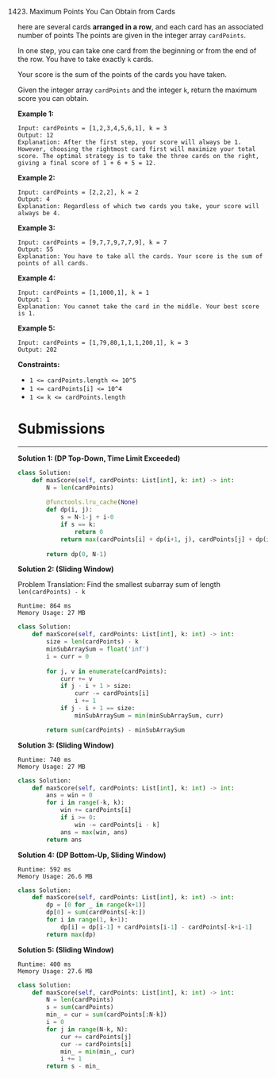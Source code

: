 1423. Maximum Points You Can Obtain from Cards

here are several cards **arranged in a row**, and each card has an associated number of points The points are given in the integer array `cardPoints`.

In one step, you can take one card from the beginning or from the end of the row. You have to take exactly `k` cards.

Your score is the sum of the points of the cards you have taken.

Given the integer array `cardPoints` and the integer `k`, return the maximum score you can obtain.

 

**Example 1:**
```
Input: cardPoints = [1,2,3,4,5,6,1], k = 3
Output: 12
Explanation: After the first step, your score will always be 1. However, choosing the rightmost card first will maximize your total score. The optimal strategy is to take the three cards on the right, giving a final score of 1 + 6 + 5 = 12.
```

**Example 2:**
```
Input: cardPoints = [2,2,2], k = 2
Output: 4
Explanation: Regardless of which two cards you take, your score will always be 4.
```

**Example 3:**
```
Input: cardPoints = [9,7,7,9,7,7,9], k = 7
Output: 55
Explanation: You have to take all the cards. Your score is the sum of points of all cards.
```

**Example 4:**
```
Input: cardPoints = [1,1000,1], k = 1
Output: 1
Explanation: You cannot take the card in the middle. Your best score is 1. 
```

**Example 5:**
```
Input: cardPoints = [1,79,80,1,1,1,200,1], k = 3
Output: 202
```

**Constraints:**

* `1 <= cardPoints.length <= 10^5`
* `1 <= cardPoints[i] <= 10^4`
* `1 <= k <= cardPoints.length`

# Submissions
---
**Solution 1: (DP Top-Down, Time Limit Exceeded)**
```python
class Solution:
    def maxScore(self, cardPoints: List[int], k: int) -> int:
        N = len(cardPoints)
        
        @functools.lru_cache(None)
        def dp(i, j):
            s = N-1-j + i-0
            if s == k:
                return 0
            return max(cardPoints[i] + dp(i+1, j), cardPoints[j] + dp(i, j-1))
        
        return dp(0, N-1)
```


**Solution 2: (Sliding Window)**

Problem Translation: Find the smallest subarray sum of length `len(cardPoints) - k`

```
Runtime: 864 ms
Memory Usage: 27 MB
```
```python
class Solution:
    def maxScore(self, cardPoints: List[int], k: int) -> int:
        size = len(cardPoints) - k
        minSubArraySum = float('inf')
        i = curr = 0
        
        for j, v in enumerate(cardPoints):
            curr += v
            if j - i + 1 > size:
                curr -= cardPoints[i]
                i += 1
            if j - i + 1 == size:    
                minSubArraySum = min(minSubArraySum, curr)

        return sum(cardPoints) - minSubArraySum
```

**Solution 3: (Sliding Window)**
```
Runtime: 740 ms
Memory Usage: 27 MB
```
```python
class Solution:
    def maxScore(self, cardPoints: List[int], k: int) -> int:
        ans = win = 0
        for i in range(-k, k):
            win += cardPoints[i]
            if i >= 0:
                win -= cardPoints[i - k]
            ans = max(win, ans)    
        return ans
```

**Solution 4: (DP Bottom-Up, Sliding Window)**
```
Runtime: 592 ms
Memory Usage: 26.6 MB
```
```python
class Solution:
    def maxScore(self, cardPoints: List[int], k: int) -> int:
        dp = [0 for _ in range(k+1)]
        dp[0] = sum(cardPoints[-k:])
        for i in range(1, k+1):
            dp[i] = dp[i-1] + cardPoints[i-1] - cardPoints[-k+i-1]
        return max(dp)
```

**Solution 5: (Sliding Window)**
```
Runtime: 400 ms
Memory Usage: 27.6 MB
```
```python
class Solution:
    def maxScore(self, cardPoints: List[int], k: int) -> int:
        N = len(cardPoints)
        s = sum(cardPoints)
        min_ = cur = sum(cardPoints[:N-k])
        i = 0
        for j in range(N-k, N):
            cur += cardPoints[j]
            cur -= cardPoints[i]
            min_ = min(min_, cur)
            i += 1
        return s - min_
```